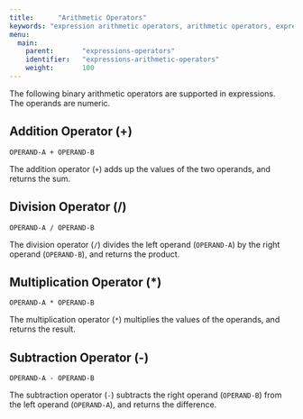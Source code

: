 ```yaml
---
title:      "Arithmetic Operators"
keywords: "expression arithmetic operators, arithmetic operators, expression operators, attributes arithmetic, addition operator, + operator, plus operator, subtraction operator, - operator, minus operator, multiplication operator, * operator, division operator, / operator, attribute variables, attribute values, adding attributes, subtracting attributes, multiplying attributes, dividing attributes"
menu:
  main:
    parent:       "expressions-operators"
    identifier:   "expressions-arithmetic-operators"
    weight:       100
---
```


The following binary arithmetic operators are supported in expressions.<br/>
The operands are numeric.

<!-- //////////////////////////////////////// -->
## Addition Operator (+)

```
OPERAND-A + OPERAND-B
```

The addition operator (`+`) adds up the values of the two operands, and returns the sum.

<!-- //////////////////////////////////////// -->
## Division Operator (/)

```
OPERAND-A / OPERAND-B
```

The division operator (`/`) divides the left operand (`OPERAND-A`) by the right operand (`OPERAND-B`), and returns the product.

<!-- //////////////////////////////////////// -->
## Multiplication Operator (\*)

```
OPERAND-A * OPERAND-B
```

The multiplication operator (`*`) multiplies the values of the operands, and returns the result.

<!-- //////////////////////////////////////// -->
## Subtraction Operator (-)

```
OPERAND-A - OPERAND-B
```

The subtraction operator (`-`) subtracts the right operand (`OPERAND-B`) from the left operand (`OPERAND-A`), and returns the difference.

